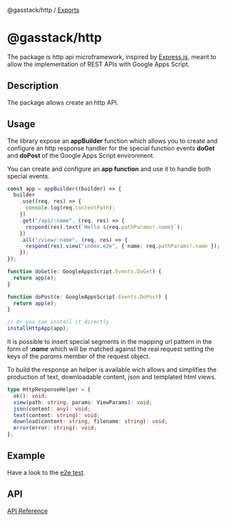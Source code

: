 @gasstack/http / [Exports](modules.md)

# @gasstack/http

The package is http api microframework, inspired by [Express.js](https://expressjs.com/), meant to allow the implementation of REST APIs with Google Apps Script.

## Description

The package allows create an http API.

## Usage

The library expose an **appBuilder** function which allows you to create and configure an http response handler for the special function events **doGet** and **doPost** of the Google Apps Script environment.

You can create and configure an **app function** and use it to handle both special events.

```ts
const app = appBuilder((builder) => {
  builder
    .use((req, res) => {
      console.log(req.contextPath);
    })
    .get("/api/:name", (req, res) => {
      respond(res).text(`Hello ${req.pathParams!.name}`);
    })
    .all("/view/:name", (req, res) => {
      respond(res).view("index.e2e", { name: req.pathParams!.name });
    });
});

function doGet(e: GoogleAppsScript.Events.DoGet) {
  return app(e);
}

function doPost(e: GoogleAppsScript.Events.DoPost) {
  return app(e);
}

// Or you can install it directly
installHttpApp(app);
```

It is possible to insert special segments in the mapping url pattern in the form of **:_name_** which will be matched against the real request setting the keys of the _params_ member of the request object.

To build the response an helper is available wich allows and simplifies the production of text, downloadable content, json and templated html views.

```ts
type HttpResponseHelper = {
  ok(): void;
  view(path: string, params: ViewParams): void;
  json(content: any): void;
  text(content: string): void;
  download(content: string, filename: string): void;
  error(error: string): void;
};
```

## Example

Have a look to the [e2e test](main.e2e.ts).

## API

[API Reference](docs/modules.md)
